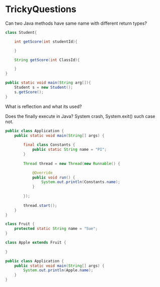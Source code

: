 # TrickyQuestions

Can two Java methods have same name with different return types?

```Java
class Student{

    int getScore(int studentId){

    }

    String getScore(int ClassId){

    }
}

public static void main(String arg[]){
    Student s = new Student();
    s.getScore();
}
```

What is reflection and what its used?

Does the finally execute in Java?
System crash, System.exit() such case not.


```Java
public class Application {
    public static void main(String[] args) {
        
        final class Constants {
            public static String name = "PI";
        }
        
        Thread thread = new Thread(new Runnable() {

            @Override
            public void run() {
                System.out.println(Constants.name);
            }
            
        });
        
        thread.start();
    }
}
```
```Java
class Fruit {
    protected static String name = "Sue";
}

class Apple extends Fruit {
    
}

public class Application {
    public static void main(String[] args) {
        System.out.println(Apple.name);
    }
}
```
